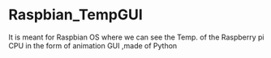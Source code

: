 # Raspbian_TempGUI
It is meant for Raspbian OS where we can see the Temp. of the Raspberry pi CPU in the form of animation GUI ,made of Python
